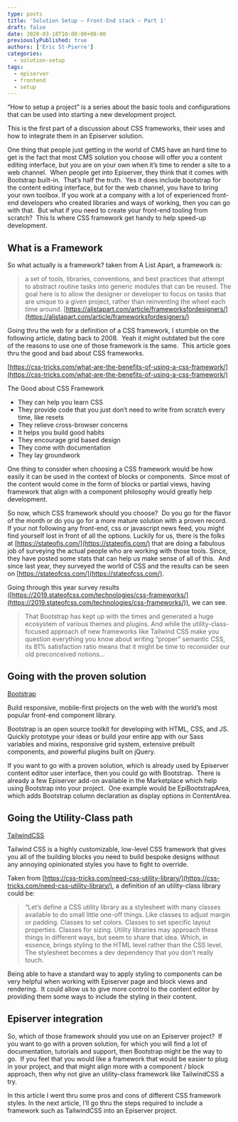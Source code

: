 ```yaml
---
type: posts
title: 'Solution Setup – Front-End stack – Part 1'
draft: false
date: 2020-03-18T10:00:00+00:00
previouslyPublished: true
authors: ['Eric St-Pierre']
categories:
  - solution-setup
tags:
  - episerver
  - frontend
  - setup
---
```


&#8220;How to setup a project&#8221; is a series about the basic tools and configurations that can be used into starting a new development project.&nbsp;

This is the first part of a discussion about CSS frameworks, their uses and how to integrate them in an Episerver solution.

One thing that people just getting in the world of CMS have an hard time to get is the fact that most CMS solution you choose will offer you a content editing interface, but you are on your own when it&#8217;s time to render a site to a web channel.&nbsp; When people get into Episerver, they think that it comes with Bootstrap built-in.&nbsp; That&#8217;s half the truth.&nbsp; Yes it does include bootstrap for the content editing interface, but for the web channel, you have to bring your own toolbox. If you work at a company with a lot of experienced front-end developers who created libraries and ways of working, then you can go with that.&nbsp; But what if you need to create your front-end tooling from scratch?&nbsp; This Is where CSS framework get handy to help speed-up development.&nbsp;

## What is a Framework

So what actually is a framework? taken from A List Apart, a framework is:

> a set of tools, libraries, conventions, and best practices that attempt to abstract routine tasks into generic modules that can be reused. The goal here is to allow the designer or developer to focus on tasks that are unique to a given project, rather than reinventing the wheel each time around.
> [https://alistapart.com/article/frameworksfordesigners/](https://alistapart.com/article/frameworksfordesigners/)

Going thru the web for a definition of a CSS framework, I stumble on the following article, dating back to 2008.&nbsp; Yeah it might outdated but the core of the reasons to use one of those framework is the same.&nbsp; This article goes thru the good and bad about CSS frameworks.

[https://css-tricks.com/what-are-the-benefits-of-using-a-css-framework/](https://css-tricks.com/what-are-the-benefits-of-using-a-css-framework/)

The Good about CSS Framework

- They can help you learn CSS
- They provide code that you just don&#8217;t need to write from scratch every time, like resets
- They relieve cross-browser concerns
- It helps you build good habits
- They encourage grid based design
- They come with documentation
- They lay groundwork

One thing to consider when choosing a CSS framework would be how easily it can be used in the context of blocks or components.  Since most of the content would come in the form of blocks or partial views, having  framework that align with a component philosophy would greatly help development.

So now, which CSS framework should you choose?  Do you go for the flavor of the month or do you go for a more mature solution with a proven record. If your not following any front-end, css or javascript news feed, you might find yourself lost in front of all the options. Luckily for us, there is the folks at [https://stateofjs.com/](https://stateofjs.com/) that are doing a fabulous job of surveying the actual people who are working with those tools. Since, they have posted some stats that can help us make sense of all of this.  And since last year, they surveyed the world of CSS and the results can be seen on [https://stateofcss.com/](https://stateofcss.com/).

Going through this year survey results ([https://2019.stateofcss.com/technologies/css-frameworks/](https://2019.stateofcss.com/technologies/css-frameworks/)), we can see.

> That Bootstrap has kept up with the times and generated a huge ecosystem of various themes and plugins. And while the utility-class-focused approach of new frameworks like Tailwind CSS make you question everything you know about writing “proper” semantic CSS, its 81% satisfaction ratio means that it might be time to reconsider our old preconceived notions…

## Going with the proven solution

[Bootstrap][1]

Build responsive, mobile-first projects on the web with the world’s most popular front-end component library.

Bootstrap is an open source toolkit for developing with HTML, CSS, and JS. Quickly prototype your ideas or build your entire app with our Sass variables and mixins, responsive grid system, extensive prebuilt components, and powerful plugins built on jQuery.

If you want to go with a proven solution, which is already used by Episerver content editor user interface, then you could go with Bootstrap.&nbsp; There is already a few Episerver add-on available in the Marketplace which help using Bootstrap into your project.&nbsp; One example would be EpiBootstrapArea, which adds Bootstrap column declaration as display options in ContentArea.

## Going the Utility-Class path

[TailwindCSS][2]

Tailwind CSS is a highly customizable, low-level CSS framework that gives you all of the building blocks you need to build bespoke designs without any annoying opinionated styles you have to fight to override.

Taken from [https://css-tricks.com/need-css-utility-library/](https://css-tricks.com/need-css-utility-library/), a definition of an utility-class library could be:

> &#8220;Let&#8217;s define a CSS utility library as a stylesheet with many classes available to do small little one-off things. Like classes to adjust margin or padding. Classes to set colors. Classes to set specific layout properties. Classes for sizing. Utility libraries may approach these things in different ways, but seem to share that idea. Which, in essence, brings styling to the HTML level rather than the CSS level. The stylesheet becomes a dev dependency that you don&#8217;t really touch.

Being able to have a standard way to apply styling to components can be very helpful when working with Episerver page and block views and rendering.&nbsp; It could allow us to give more control to the content editor by providing them some ways to include the styling in their content.

## Episerver integration

So, which of those framework should you use on an Episerver project?&nbsp; If you want to go with a proven solution, for which you will find a lot of documentation, tutorials and support, then Bootstrap might be the way to go.&nbsp; If you feel that you would like a framework that would be easier to plug in your project, and that might align more with a component / block approach, then why not give an utility-class framework like TailwindCSS a try.&nbsp;

In this article I went thru some pros and cons of different CSS framework styles. In the next article, I&#8217;ll go thru the steps required to include a framework such as TailwindCSS into an Episerver project.

[1]: https://getbootstrap.com/
[2]: https://tailwindcss.com/
